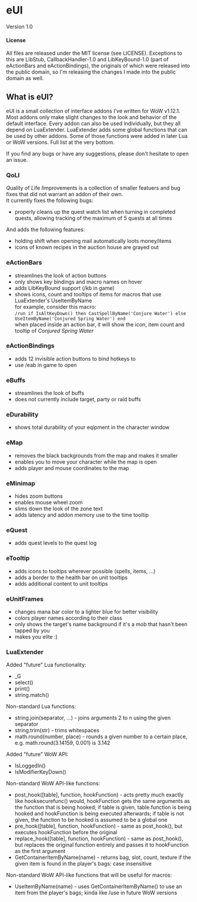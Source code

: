 # eUI
Version 1.0

#### License
All files are released under the MIT license (see LICENSE). Exceptions to this are LibStub, CallbackHandler-1.0 and LibKeyBound-1.0 (part of eActionBars and eActionBindings), the originals of which were released into the public domain, so I'm releasing the changes I made into the public domain as well.

## What is eUI?
eUI is a small collection of interface addons I've written for WoW v1.12.1. Most addons only make slight changes to the look and behavior of the default interface. Every addon can also be used individually, but they all depend on LuaExtender. LuaExtender adds some global functions that can be used by other addons. Some of those functions were added in later Lua or WoW versions. Full list at the very bottom.

If you find any bugs or have any suggestions, please don't hesitate to open an issue.

### QoLI
*Q*uality *o*f *L*ife *I*improvements is a collection of smaller featuers and bug fixes that did not warrant an addon of their own.\
It currently fixes the following bugs:
* properly cleans up the quest watch list when turning in completed quests, allowing tracking of the maximum of 5 quests at all times

And adds the following features:
* holding shift when opening mail automatically loots money/items
* icons of known recipes in the auction house are grayed out

### eActionBars
* streamlines the look of action buttons
* only shows key bindings and macro names on hover
* adds LibKeyBound support (/kb in game)
* shows icons, count and tooltips of items for macros that use LuaExtender's UseItemByName\
  for example, consider this macro:\
  `/run if IsAltKeyDown() then CastSpellByName('Conjure Water') else UseItemByName('Conjured Spring Water') end`\
  when placed inside an action bar, it will show the icon, item count and tooltip of _Conjured Spring Water_

### eActionBindings
* adds 12 invisible action buttons to bind hotkeys to
* use /eab in game to open

### eBuffs
* streamlines the look of buffs
* does not currently include target, party or raid buffs

### eDurability
* shows total durability of your eqipment in the character window

### eMap
* removes the black backgrounds from the map and makes it smaller
* enables you to move your character while the map is open
* adds player and mouse coordinates to the map

### eMinimap
* hides zoom buttons
* enables mouse wheel zoom
* slims down the look of the zone text
* adds latency and addon memory use to the time tooltip

### eQuest
* adds quest levels to the quest log

### eTooltip
* adds icons to tooltips wherever possible (spells, items, ...)
* adds a border to the health bar on unit tooltips
* adds additional content to unit tooltips

### eUnitFrames
* changes mana bar color to a lighter blue for better visibility
* colors player names according to their class
* only shows the target's name background if it's a mob that hasn't been tapped by you
* makes you elite :)

### LuaExtender
Added "future" Lua functionality:
* _G
* select()
* print()
* string.match()

Non-standard Lua functions:
* string.join(separator, ...) - joins arguments 2 to n using the given separator
* string.trim(str) - trims whitespaces
* math.round(number, place) - rounds a given number to a certain place, e.g. math.round(3.14159, 0.001) is 3.142

Added "future" WoW API:
* IsLoggedIn()
* IsModifierKeyDown()

Non-standard WoW API-like functions:
* post_hook([table], function, hookFunction) - acts pretty much exactly like hooksecurefunc() would, hookFunction gets the same arguments as the function that is being hooked; if table is given, table.function is being hooked and hookFunction is being executed afterwards; if table is not given, the function to be hooked is assumed to be a global one
* pre_hook([table], function, hookFunction) - same as post_hook(), but executes hookFunction before the original
* replace_hook([table], function, hookFunction) - same as post_hook(), but replaces the original function entirely and passes it to hookFunction as the first argument
* GetContainerItemByName(name) - returns bag, slot, count, texture if the given item is found in the player's bags: case insensitive

Non-standard WoW API-like functions that will be useful for macros:
* UseItemByName(name) - uses GetContainerItemByName() to use an item from the player's bags; kinda like /use in future WoW versions
